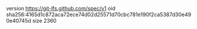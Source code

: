 version https://git-lfs.github.com/spec/v1
oid sha256:4165d1c872aca72ece74d02d25571d70cbc781e190f2ca5387d30e490e40745d
size 2360
